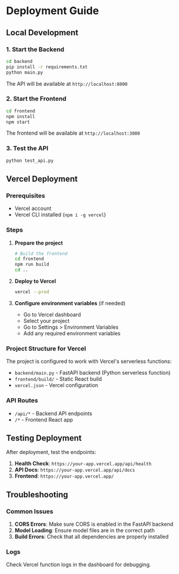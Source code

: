 # Deployment Guide

## Local Development

### 1. Start the Backend
```bash
cd backend
pip install -r requirements.txt
python main.py
```
The API will be available at `http://localhost:8000`

### 2. Start the Frontend
```bash
cd frontend
npm install
npm start
```
The frontend will be available at `http://localhost:3000`

### 3. Test the API
```bash
python test_api.py
```

## Vercel Deployment

### Prerequisites
- Vercel account
- Vercel CLI installed (`npm i -g vercel`)

### Steps

1. **Prepare the project**
   ```bash
   # Build the frontend
   cd frontend
   npm run build
   cd ..
   ```

2. **Deploy to Vercel**
   ```bash
   vercel --prod
   ```

3. **Configure environment variables** (if needed)
   - Go to Vercel dashboard
   - Select your project
   - Go to Settings > Environment Variables
   - Add any required environment variables

### Project Structure for Vercel

The project is configured to work with Vercel's serverless functions:

- `backend/main.py` - FastAPI backend (Python serverless function)
- `frontend/build/` - Static React build
- `vercel.json` - Vercel configuration

### API Routes

- `/api/*` - Backend API endpoints
- `/*` - Frontend React app

## Testing Deployment

After deployment, test the endpoints:

1. **Health Check**: `https://your-app.vercel.app/api/health`
2. **API Docs**: `https://your-app.vercel.app/api/docs`
3. **Frontend**: `https://your-app.vercel.app/`

## Troubleshooting

### Common Issues

1. **CORS Errors**: Make sure CORS is enabled in the FastAPI backend
2. **Model Loading**: Ensure model files are in the correct path
3. **Build Errors**: Check that all dependencies are properly installed

### Logs

Check Vercel function logs in the dashboard for debugging.
